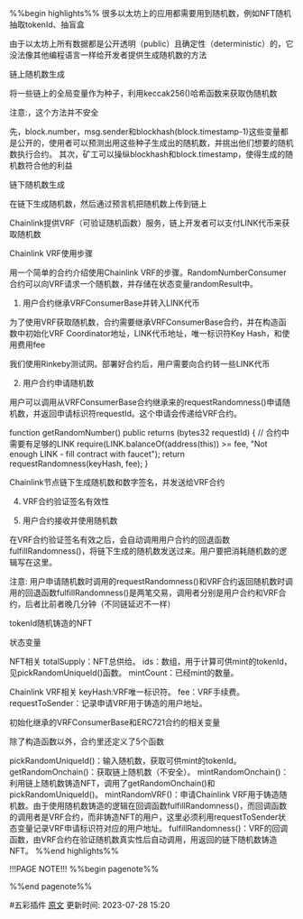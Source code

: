 %%begin highlights%%
很多以太坊上的应用都需要用到随机数，例如NFT随机抽取tokenId、抽盲盒

由于以太坊上所有数据都是公开透明（public）且确定性（deterministic）的，它没法像其他编程语言一样给开发者提供生成随机数的方法

链上随机数生成​

将一些链上的全局变量作为种子，利用keccak256()哈希函数来获取伪随机数

注意:，这个方法并不安全

先，block.number，msg.sender和blockhash(block.timestamp-1)这些变量都是公开的，使用者可以预测出用这些种子生成出的随机数，并挑出他们想要的随机数执行合约。
其次，矿工可以操纵blockhash和block.timestamp，使得生成的随机数符合他的利益

链下随机数生成​

在链下生成随机数，然后通过预言机把随机数上传到链上

Chainlink提供VRF（可验证随机函数）服务，链上开发者可以支付LINK代币来获取随机数

Chainlink VRF使用步骤

用一个简单的合约介绍使用Chainlink VRF的步骤。RandomNumberConsumer合约可以向VRF请求一个随机数，并存储在状态变量randomResult中。

1. 用户合约继承VRFConsumerBase并转入LINK代币

为了使用VRF获取随机数，合约需要继承VRFConsumerBase合约，并在构造函数中初始化VRF Coordinator地址，LINK代币地址，唯一标识符Key Hash，和使用费用fee

我们使用Rinkeby测试网。部署好合约后，用户需要向合约转一些LINK代币

2. 用户合约申请随机数

用户可以调用从VRFConsumerBase合约继承来的requestRandomness()申请随机数，并返回申请标识符requestId。这个申请会传递给VRF合约。

function getRandomNumber() public returns (bytes32 requestId) {
// 合约中需要有足够的LINK
require(LINK.balanceOf(address(this)) >= fee, "Not enough LINK - fill contract with faucet");
return requestRandomness(keyHash, fee);
}

Chainlink节点链下生成随机数和数字签名，并发送给VRF合约

4. VRF合约验证签名有效性

5. 用户合约接收并使用随机数

在VRF合约验证签名有效之后，会自动调用用户合约的回退函数fulfillRandomness()，将链下生成的随机数发送过来。用户要把消耗随机数的逻辑写在这里。

注意: 用户申请随机数时调用的requestRandomness()和VRF合约返回随机数时调用的回退函数fulfillRandomness()是两笔交易，调用者分别是用户合约和VRF合约，后者比前者晚几分钟（不同链延迟不一样）

tokenId随机铸造的NFT​

状态变量​

NFT相关
totalSupply：NFT总供给。
ids：数组，用于计算可供mint的tokenId，见pickRandomUniqueId()函数。
mintCount：已经mint的数量。

Chainlink VRF相关
keyHash:VRF唯一标识符。
fee：VRF手续费。
requestToSender：记录申请VRF用于铸造的用户地址。

初始化继承的VRFConsumerBase和ERC721合约的相关变量

除了构造函数以外，合约里还定义了5个函数

pickRandomUniqueId()：输入随机数，获取可供mint的tokenId。
getRandomOnchain()：获取链上随机数（不安全）。
mintRandomOnchain()：利用链上随机数铸造NFT，调用了getRandomOnchain()和pickRandomUniqueId()。
mintRandomVRF()：申请Chainlink VRF用于铸造随机数。由于使用随机数铸造的逻辑在回调函数fulfillRandomness()，而回调函数的调用者是VRF合约，而非铸造NFT的用户，这里必须利用requestToSender状态变量记录VRF申请标识符对应的用户地址。
fulfillRandomness()：VRF的回调函数，由VRF合约在验证随机数真实性后自动调用，用返回的链下随机数铸造NFT。
%%end highlights%%

!!!PAGE NOTE!!!
%%begin pagenote%%

%%end pagenote%%

 #五彩插件 [原文](https://www.wtf.academy/solidity-application/Random/#%E9%93%BE%E4%B8%8A%E9%9A%8F%E6%9C%BA%E6%95%B0%E7%94%9F%E6%88%90)
更新时间: 2023-07-28 15:20